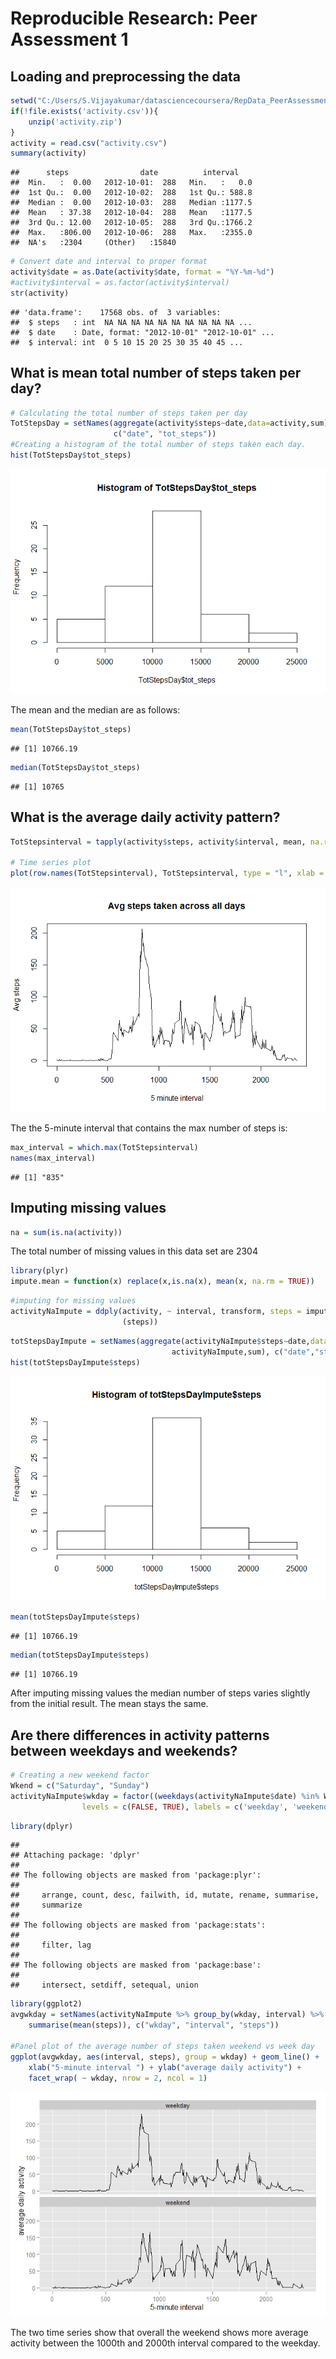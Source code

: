 # Reproducible Research: Peer Assessment 1


## Loading and preprocessing the data

```r
setwd("C:/Users/S.Vijayakumar/datasciencecoursera/RepData_PeerAssessment1")
if(!file.exists('activity.csv')){
    unzip('activity.zip')
}
activity = read.csv("activity.csv")
summary(activity)
```

```
##      steps                date          interval     
##  Min.   :  0.00   2012-10-01:  288   Min.   :   0.0  
##  1st Qu.:  0.00   2012-10-02:  288   1st Qu.: 588.8  
##  Median :  0.00   2012-10-03:  288   Median :1177.5  
##  Mean   : 37.38   2012-10-04:  288   Mean   :1177.5  
##  3rd Qu.: 12.00   2012-10-05:  288   3rd Qu.:1766.2  
##  Max.   :806.00   2012-10-06:  288   Max.   :2355.0  
##  NA's   :2304     (Other)   :15840
```

```r
# Convert date and interval to proper format
activity$date = as.Date(activity$date, format = "%Y-%m-%d")
#activity$interval = as.factor(activity$interval)
str(activity)
```

```
## 'data.frame':	17568 obs. of  3 variables:
##  $ steps   : int  NA NA NA NA NA NA NA NA NA NA ...
##  $ date    : Date, format: "2012-10-01" "2012-10-01" ...
##  $ interval: int  0 5 10 15 20 25 30 35 40 45 ...
```


## What is mean total number of steps taken per day?

```r
# Calculating the total number of steps taken per day
TotStepsDay = setNames(aggregate(activity$steps~date,data=activity,sum), 
                       c("date", "tot_steps"))
#Creating a histogram of the total number of steps taken each day.
hist(TotStepsDay$tot_steps)
```

![](PA1_template_files/figure-html/unnamed-chunk-2-1.png) 

The mean and the median are as follows:

```r
mean(TotStepsDay$tot_steps)
```

```
## [1] 10766.19
```

```r
median(TotStepsDay$tot_steps)
```

```
## [1] 10765
```



## What is the average daily activity pattern?

```r
TotStepsinterval = tapply(activity$steps, activity$interval, mean, na.rm = TRUE)

# Time series plot
plot(row.names(TotStepsinterval), TotStepsinterval, type = "l", xlab = "5 minute interval", ylab = "Avg steps", main = "Avg steps taken across all days")
```

![](PA1_template_files/figure-html/unnamed-chunk-4-1.png) 

The the 5-minute interval that contains the max number of steps is: 

```r
max_interval = which.max(TotStepsinterval)
names(max_interval)
```

```
## [1] "835"
```


## Imputing missing values



```r
na = sum(is.na(activity))
```

The total number of missing values in this data set are 2304



```r
library(plyr)
impute.mean = function(x) replace(x,is.na(x), mean(x, na.rm = TRUE))
```


```r
#imputing for missing values
activityNaImpute = ddply(activity, ~ interval, transform, steps = impute.mean
                         (steps))
```




```r
totStepsDayImpute = setNames(aggregate(activityNaImpute$steps~date,data=
                                    activityNaImpute,sum), c("date","steps"))
hist(totStepsDayImpute$steps)
```

![](PA1_template_files/figure-html/unnamed-chunk-9-1.png) 

```r
mean(totStepsDayImpute$steps)
```

```
## [1] 10766.19
```

```r
median(totStepsDayImpute$steps)
```

```
## [1] 10766.19
```

After imputing missing values the median number of steps varies slightly from the initial result.  The mean stays the same. 



## Are there differences in activity patterns between weekdays and weekends?




```r
# Creating a new weekend factor
Wkend = c("Saturday", "Sunday")
activityNaImpute$wkday = factor((weekdays(activityNaImpute$date) %in% Wkend), 
                levels = c(FALSE, TRUE), labels = c('weekday', 'weekend')) 
```


 


```r
library(dplyr)
```

```
## 
## Attaching package: 'dplyr'
## 
## The following objects are masked from 'package:plyr':
## 
##     arrange, count, desc, failwith, id, mutate, rename, summarise,
##     summarize
## 
## The following objects are masked from 'package:stats':
## 
##     filter, lag
## 
## The following objects are masked from 'package:base':
## 
##     intersect, setdiff, setequal, union
```

```r
library(ggplot2)
avgwkday = setNames(activityNaImpute %>% group_by(wkday, interval) %>% 
    summarise(mean(steps)), c("wkday", "interval", "steps"))

#Panel plot of the average number of steps taken weekend vs week day
ggplot(avgwkday, aes(interval, steps), group = wkday) + geom_line() +
    xlab("5-minute interval ") + ylab("average daily activity") + 
    facet_wrap( ~ wkday, nrow = 2, ncol = 1)
```

![](PA1_template_files/figure-html/unnamed-chunk-11-1.png) 

The two time series show that overall the weekend shows more average activity between the 1000th and 2000th interval compared to the weekday.  
